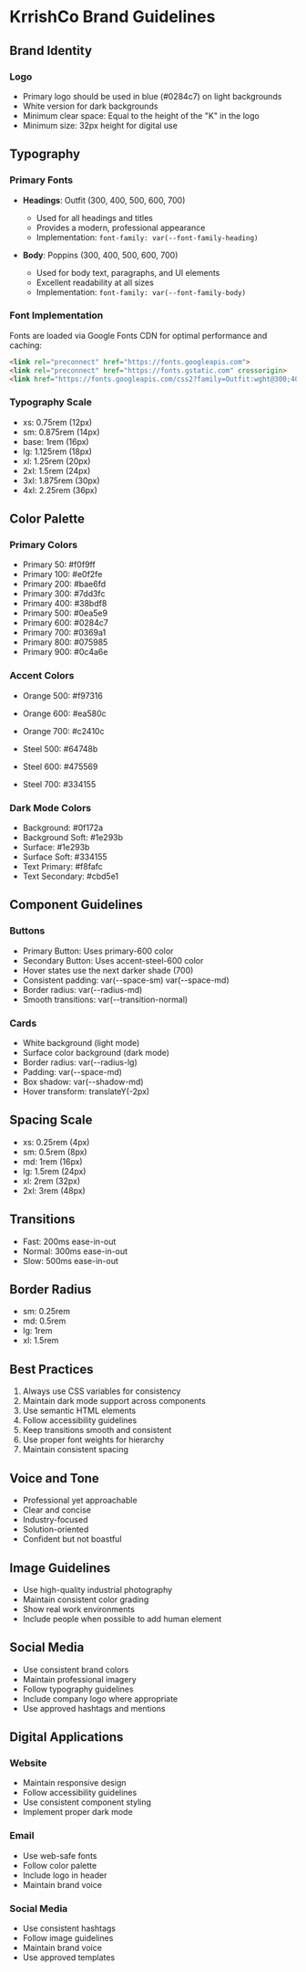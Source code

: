 # KrrishCo Brand Guidelines

## Brand Identity

### Logo
- Primary logo should be used in blue (#0284c7) on light backgrounds
- White version for dark backgrounds
- Minimum clear space: Equal to the height of the "K" in the logo
- Minimum size: 32px height for digital use

## Typography

### Primary Fonts
- **Headings**: Outfit (300, 400, 500, 600, 700)
  - Used for all headings and titles
  - Provides a modern, professional appearance
  - Implementation: `font-family: var(--font-family-heading)`

- **Body**: Poppins (300, 400, 500, 600, 700)
  - Used for body text, paragraphs, and UI elements
  - Excellent readability at all sizes
  - Implementation: `font-family: var(--font-family-body)`

### Font Implementation
Fonts are loaded via Google Fonts CDN for optimal performance and caching:
```html
<link rel="preconnect" href="https://fonts.googleapis.com">
<link rel="preconnect" href="https://fonts.gstatic.com" crossorigin>
<link href="https://fonts.googleapis.com/css2?family=Outfit:wght@300;400;500;600;700&family=Poppins:wght@300;400;500;600;700&display=swap" rel="stylesheet">
```

### Typography Scale
- xs: 0.75rem (12px)
- sm: 0.875rem (14px)
- base: 1rem (16px)
- lg: 1.125rem (18px)
- xl: 1.25rem (20px)
- 2xl: 1.5rem (24px)
- 3xl: 1.875rem (30px)
- 4xl: 2.25rem (36px)

## Color Palette

### Primary Colors
- Primary 50: #f0f9ff
- Primary 100: #e0f2fe
- Primary 200: #bae6fd
- Primary 300: #7dd3fc
- Primary 400: #38bdf8
- Primary 500: #0ea5e9
- Primary 600: #0284c7
- Primary 700: #0369a1
- Primary 800: #075985
- Primary 900: #0c4a6e

### Accent Colors
- Orange 500: #f97316
- Orange 600: #ea580c
- Orange 700: #c2410c

- Steel 500: #64748b
- Steel 600: #475569
- Steel 700: #334155

### Dark Mode Colors
- Background: #0f172a
- Background Soft: #1e293b
- Surface: #1e293b
- Surface Soft: #334155
- Text Primary: #f8fafc
- Text Secondary: #cbd5e1

## Component Guidelines

### Buttons
- Primary Button: Uses primary-600 color
- Secondary Button: Uses accent-steel-600 color
- Hover states use the next darker shade (700)
- Consistent padding: var(--space-sm) var(--space-md)
- Border radius: var(--radius-md)
- Smooth transitions: var(--transition-normal)

### Cards
- White background (light mode)
- Surface color background (dark mode)
- Border radius: var(--radius-lg)
- Padding: var(--space-md)
- Box shadow: var(--shadow-md)
- Hover transform: translateY(-2px)

## Spacing Scale
- xs: 0.25rem (4px)
- sm: 0.5rem (8px)
- md: 1rem (16px)
- lg: 1.5rem (24px)
- xl: 2rem (32px)
- 2xl: 3rem (48px)

## Transitions
- Fast: 200ms ease-in-out
- Normal: 300ms ease-in-out
- Slow: 500ms ease-in-out

## Border Radius
- sm: 0.25rem
- md: 0.5rem
- lg: 1rem
- xl: 1.5rem

## Best Practices
1. Always use CSS variables for consistency
2. Maintain dark mode support across components
3. Use semantic HTML elements
4. Follow accessibility guidelines
5. Keep transitions smooth and consistent
6. Use proper font weights for hierarchy
7. Maintain consistent spacing

## Voice and Tone
- Professional yet approachable
- Clear and concise
- Industry-focused
- Solution-oriented
- Confident but not boastful

## Image Guidelines
- Use high-quality industrial photography
- Maintain consistent color grading
- Show real work environments
- Include people when possible to add human element

## Social Media
- Use consistent brand colors
- Maintain professional imagery
- Follow typography guidelines
- Include company logo where appropriate
- Use approved hashtags and mentions

## Digital Applications

### Website
- Maintain responsive design
- Follow accessibility guidelines
- Use consistent component styling
- Implement proper dark mode

### Email
- Use web-safe fonts
- Follow color palette
- Include logo in header
- Maintain brand voice

### Social Media
- Use consistent hashtags
- Follow image guidelines
- Maintain brand voice
- Use approved templates
